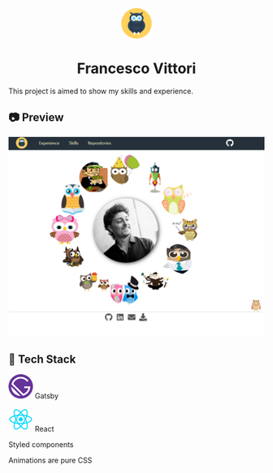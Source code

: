 <p align="center">
  <a href="https://www.francescovittori.com">
    <img alt="owl" src="./public/images/owlicon.svg" width="60" />
  </a>
</p>
<h1 align="center">
  Francesco Vittori
</h1>

This project is aimed to show my skills and experience.

## 📷 Preview
![Preview](./public/images/preview.PNG)

## 🚀 Tech Stack
![Gatsby](./public/icons/icon-48x48.png) Gatsby

![React](./public/icons/React-48x48.png) React

Styled components

Animations are pure CSS

